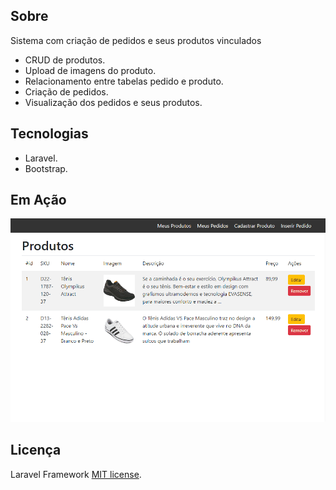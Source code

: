 ## Sobre

Sistema com criação de pedidos e seus produtos vinculados

- CRUD de produtos.
- Upload de imagens do produto.
- Relacionamento entre tabelas pedido e produto.
- Criação de pedidos.
- Visualização dos pedidos e seus produtos.


## Tecnologias

- Laravel.
- Bootstrap.


## Em Ação

![](sistemaPedidos.gif)


## Licença

Laravel Framework [MIT license](https://opensource.org/licenses/MIT).
